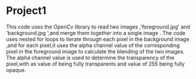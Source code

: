 Project1
===================================================
This code uses the OpenCv library to read two images ,'foreground.jpg' and 'background.jpg ',and merge them together into a single image .
The code uses nested for loops to iterate through each pixel in the background image ,and for each pixel,it uses the alpha channel value of the corresponding pixel in the foreground image to calculate the blending of the two images. The alpha channel value is used to determine the transparency of the pixel,with as value of being fully transparents and value of 255 being fully opaque.
